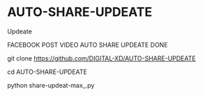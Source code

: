 # AUTO-SHARE-UPDEATE
Updeate


FACEBOOK POST VIDEO AUTO SHARE UPDEATE DONE

git clone https://github.com/DIGITAL-XD/AUTO-SHARE-UPDEATE


cd AUTO-SHARE-UPDEATE

python share-updeat-max_.py

